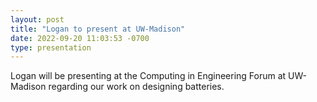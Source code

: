 ```yaml
---
layout: post
title: "Logan to present at UW-Madison"
date: 2022-09-20 11:03:53 -0700
type: presentation
---
```


Logan will be presenting at the Computing in Engineering Forum at UW-Madison regarding our work on designing batteries.